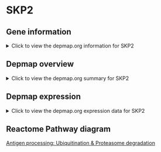 <h1>SKP2</h1>

<h2>Gene information</h2>
<details>
  <summary>Click to view the depmap.org information for SKP2</summary>
  <iframe src="https://depmap.org/portal/gene/SKP2?tab=about" style="border:none;width:100%;height:800px"></iframe>
</details>

<h2>Depmap overview</h2>
<details>
  <summary>Click to view the depmap.org summary for SKP2</summary>
  <iframe src="https://depmap.org/portal/gene/SKP2?tab=overview" style="border:none;width:100%;height:800px"></iframe>
</details>

<h2>Depmap expression</h2>
<details>
  <summary>Click to view the depmap.org expression data for SKP2</summary>
  <iframe src="https://depmap.org/portal/gene/SKP2?tab=characterization" style="border:none;width:100%;height:800px"></iframe>
</details>



<h2>Reactome Pathway diagram</h2>
<a href="https://reactome.org/PathwayBrowser/#/R-HSA-983168" target="_BLANK">Antigen processing: Ubiquitination & Proteasome degradation</a>



